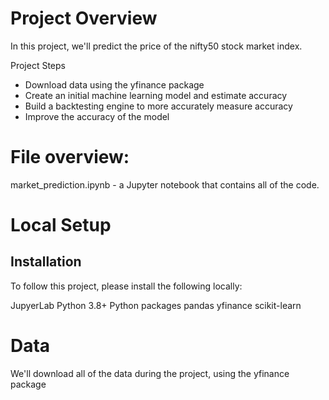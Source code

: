 # Project Overview

In this project, we'll predict the price of the nifty50 stock market index.

 Project Steps

* Download data using the yfinance package
* Create an initial machine learning model and estimate accuracy
* Build a backtesting engine to more accurately measure accuracy
* Improve the accuracy of the model

# File overview:

market_prediction.ipynb - a Jupyter notebook that contains all of the code.

# Local Setup
## Installation
 
To follow this project, please install the following locally:

JupyerLab
Python 3.8+
Python packages
pandas
yfinance
scikit-learn

# Data
 We'll download all of the data during the project, using the yfinance package
